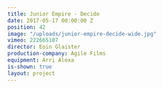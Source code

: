 ```yaml
---
title: Junior Empire - Decide
date: 2017-05-17 00:00:00 Z
position: 42
image: "/uploads/junior-empire-decide-wide.jpg"
vimeo: 222665107
director: Eoin Glaister
production-company: Agile Films
equipment: Arri Alexa
is-shown: true
layout: project
---
```


